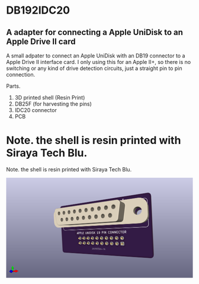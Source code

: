 # DB192IDC20

## A adapter for connecting a Apple UniDisk to an Apple Drive II card

A small adpater to connect an Apple UniDisk with an DB19 connector to a Apple Drive II interface card.
I only using this for an Apple II+, so there is no switching or any kind of drive detection circuits, just a straight pin to pin connection.

Parts.

1. 3D printed shell (Resin Print)
2. DB25F (for harvesting the pins)
3. IDC20 connector
4. PCB

Note. the shell is resin printed with Siraya Tech Blu.
=======
Note. the shell is resin printed with Siraya Tech Blu.

![front pic](/Photos/DB192IDC20.png)
